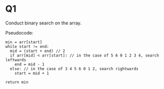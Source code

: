 # Q1

Conduct binary search on the array.

Pseudocode:
```
min = arr[start]
while start != end:
  mid = (start + end) // 2
  if arr[mid] < arr[start]: // in the case of 5 6 0 1 2 3 4, search leftwards
    end = mid - 1
  else: // in the case of 3 4 5 6 0 1 2, search rightwards
    start = mid + 1

return min
```
